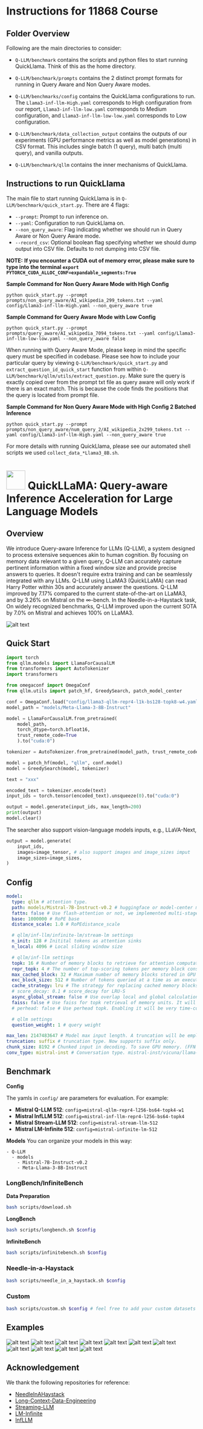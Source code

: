 # Instructions for 11868 Course

## Folder Overview
Following are the main directories to consider:

- `Q-LLM/benchmark` contains the scripts and python files to start running QuickLlama. Think of this as the home directory.

- `Q-LLM/benchmark/prompts` contains the 2 distinct prompt formats for running in Query Aware and Non Query Aware modes.

- `Q-LLM/benchmarks/config` contains the QuickLlama configurations to run. The `Llama3-inf-llm-High.yaml` corresponds to High configuration from our report, `Llama3-inf-llm-low.yaml` corresponds to Medium configuration, and `Llama3-inf-llm-low-low.yaml` corresponds to Low configuration.

- `Q-LLM/benchmark/data_collection_output` contains the outputs of our experiments (GPU performance metrics as well as model generations) in CSV format. This includes single batch (1 query), multi batch (multi query), and vanilla outputs.

- `Q-LLM/benchmark/qllm` contains the inner mechanisms of QuickLlama.

## Instructions to run QuickLlama
The main file to start running QuickLlama is in `Q-LLM/benchmark/quick_start.py`. There are 4 flags:

- `--prompt`: Prompt to run inference on.
- `--yaml`: Configuration to run QuickLlama on.
- `--non_query_aware`: Flag indicating whether we should run in Query Aware or Non Query Aware mode.
- `--record_csv`: Optional boolean flag specifying whether we should dump output into CSV file. Defaults to not dumping into CSV file.

**NOTE:**
**If you encounter a CUDA out of memory error, please make sure to type into the terminal `export PYTORCH_CUDA_ALLOC_CONF=expandable_segments:True`**

**Sample Command for Non Query Aware Mode with High Config**

`python quick_start.py --prompt prompts/non_query_aware/AI_wikipedia_299_tokens.txt --yaml config/Llama3-inf-llm-High.yaml --non_query_aware true`

**Sample Command for Query Aware Mode with Low Config**

`python quick_start.py --prompt prompts/query_aware/AI_wikipedia_7094_tokens.txt --yaml config/Llama3-inf-llm-low-low.yaml --non_query_aware false`

When running with Query Aware Mode, please keep in mind the specific query must be specified in codebase. Please see how to include your particular query by viewing `Q-LLM/benchmark/quick_start.py` and `extract_question_id_quick_start` function from within `Q-LLM/benchmark/qllm/utils/extract_question.py`. Make sure the query is exactly copied over from the prompt txt file as query aware will only work if there is an exact match. This is because the code finds the positions that the query is located from prompt file.


**Sample Command for Non Query Aware Mode with High Config 2 Batched Inference**

`python quick_start.py --prompt prompts/non_query_aware/num_query_2/AI_wikipedia_2x299_tokens.txt --yaml config/Llama3-inf-llm-High.yaml --non_query_aware true`


For more details with running QuickLlama, please see our automated shell scripts we used `collect_data_*Llama3_8B.sh`.

# <img src="img/quickllama.png" width="50"> QuickLLaMA: Query-aware Inference Acceleration for Large Language Models

## Overview
We introduce Query-aware Inference for LLMs (Q-LLM), a system designed to process extensive sequences akin to human cognition. By focusing on memory data relevant to a given query, Q-LLM can accurately capture pertinent information within a fixed window size and provide precise answers to queries. It doesn't require extra training and can be seamlessly integrated with any LLMs. Q-LLM using LLaMA3 (QuickLLaMA) can read Harry Potter within 30s and accurately answer the questions. Q-LLM improved by 7.17% compared to the current state-of-the-art on LLaMA3, and by 3.26% on Mistral on the $\infty$-bench. In the Needle-in-a-Haystack task, On widely recognized benchmarks, Q-LLM improved upon the current SOTA by 7.0% on Mistral and achieves 100% on LLaMA3. 

![alt text](img/framework.png)

## Quick Start
```python
import torch
from qllm.models import LlamaForCausalLM
from transformers import AutoTokenizer
import transformers

from omegaconf import OmegaConf
from qllm.utils import patch_hf, GreedySearch, patch_model_center

conf = OmegaConf.load("config/llama3-qllm-repr4-l1k-bs128-topk8-w4.yaml")
model_path = "models/Meta-Llama-3-8B-Instruct"

model = LlamaForCausalLM.from_pretrained(
    model_path,
    torch_dtype=torch.bfloat16,
    trust_remote_code=True
    ).to("cuda:0")

tokenizer = AutoTokenizer.from_pretrained(model_path, trust_remote_code=True, add_bos_token=True, add_eos_token=False)

model = patch_hf(model, "qllm", conf.model)
model = GreedySearch(model, tokenizer)

text = "xxx"

encoded_text = tokenizer.encode(text)
input_ids = torch.tensor(encoded_text).unsqueeze(0).to("cuda:0")

output = model.generate(input_ids, max_length=200)
print(output)
model.clear()
```

The searcher also support vision-language models inputs, e.g., LLaVA-Next,
```python  
output = model.generate(
    input_ids,
    images=image_tensor, # also support images and image_sizes imput
    image_sizes=image_sizes,
)
```

## Config
```yaml
model: 
  type: qllm # attention type. 
  path: models/Mistral-7B-Instruct-v0.2 # huggingface or model-center model path
  fattn: false # Use flash-attention or not, we implemented multi-stage flash-attention by OpenAI's Triton.
  base: 1000000 # RoPE base
  distance_scale: 1.0 # RoPEdistance_scale

  # qllm/inf-llm/infinite-lm/stream-lm settings
  n_init: 128 # Initital tokens as attention sinks
  n_local: 4096 # Local sliding window size

  # qllm/inf-llm settings
  topk: 16 # Number of memory blocks to retrieve for attention computation.
  repr_topk: 4 # The number of top-scoring tokens per memory block considered as representative elements. 
  max_cached_block: 32 # Maximum number of memory blocks stored in GPU memory. 
  exc_block_size: 512 # Number of tokens queried at a time as an execution block. Each execution block retrieves topk memory blocks once.
  cache_strategy: lru # The strategy for replacing cached memory blocks. Supported strategies include LRU (Least Recently Used), FIFO (First In, First Out), and LRU-S (LRU in our paper).
  # score_decay: 0.1 # score_decay for LRU-S
  async_global_stream: false # Use overlap local and global calculation. Can accelerate, but may not be compatible.
  faiss: false # Use faiss for topk retrieval of memory units. It will increase inference time and ensure constant GPU memory usage.
  # perhead: false # Use perhead topk. Enabling it will be very time-consuming and is intended for research use only.

  # qllm settings
  question_weight: 1 # query weight

max_len: 2147483647 # Model max input length. A truncation will be employed if the input length exceeds.
truncation: suffix # truncation type. Now supports suffix only.
chunk_size: 8192 # Chunked input in decoding. To save GPU memory. (FFN block)
conv_type: mistral-inst # Conversation type. mistral-inst/vicuna/llama-3-inst/qwen/minicpm
```

## Benchmark
**Config**

The yamls in `config/` are parameters for evaluation. For example:
- **Mistral Q-LLM 512**: ```config=mistral-qllm-repr4-l256-bs64-topk4-w1```
- **Mistral InfLLM 512**: ```config=mistral-inf-llm-repr4-l256-bs64-topk4```
- **Mistral Stream-LLM 512**: ```config=mistral-stream-llm-512```
- **Mistral LM-Infinite 512**: ```config=mistral-infinite-lm-512```

**Models**
You can organize your models in this way:
```
- Q-LLM 
  - models
    - Mistral-7B-Instruct-v0.2
    - Meta-Llama-3-8B-Instruct
```

### LongBench/InfiniteBench
**Data Preparation**
```bash 
bash scripts/download.sh
```

**LongBench**
```bash
bash scripts/longbench.sh $config
```

**InfiniteBench**
```bash
bash scripts/infinitebench.sh $config
```

### Needle-in-a-Haystack
```bash
bash scripts/needle_in_a_haystack.sh $config
```

### Custom
```bash
bash scripts/custom.sh $config # feel free to add your custom datasets
```

## Examples
![alt text](img/exp_harrypotter_details.png) 
![alt text](img/exp_unpretraied.png)
![alt text](img/exp_mood_summarize.png) 
![alt text](img/exp_mood_connection.png) 
![alt text](img/exp_mood_improvement.png) 
![alt text](img/exp_paper_review.png) 
![alt text](img/exp_paper_summarize.png) 
![alt text](img/exp_sum_papers.png) 
![alt text](img/exp_needle.png) 
![alt text](img/exp_kv_retrieval.png) 
![alt text](img/exp_jouney_to_west.png) 

## Acknowledgement
We thank the following repositories for reference:
- [NeedleInAHaystack](https://github.com/gkamradt/LLMTest_NeedleInAHaystack)
- [Long-Context-Data-Engineering](https://github.com/FranxYao/Long-Context-Data-Engineering)
- [Streaming-LLM](https://github.com/mit-han-lab/streaming-llm)
- [LM-Infinite](https://github.com/Glaciohound/LM-Infinite)
- [InfLLM](https://github.com/Glaciohound/LM-Infinite)

